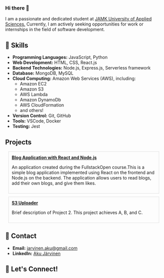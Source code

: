 ### Hi there 👋

I am a passionate and dedicated student at [JAMK University of Applied Sciences.](https://www.jamk.fi/en) Currently, I am actively seeking opportunities for work or internships in the field of software development.

## 🔧 Skills

- **Programming Languages:** JavaScript, Python
- **Web Development:** HTML, CSS, React.js
- **Backend Technologies:** Node.js, Express.js, Serverless framework
- **Database:** MongoDB, MySQL
- **Cloud Computing:** Amazon Web Services (AWS), including:
  - Amazon EC2
  - Amazon S3
  - AWS Lambda
  - Amazon DynamoDb
  - AWS CloudFormation
  - and others!
- **Version Control:** Git, GitHub
- **Tools:** VSCode, Docker
- **Testing:** Jest

## Projects
<div style="border: 1px solid #ddd; padding: 10px; margin: 10px;">
  <strong><a href="https://github.com/Akunen/Blog-fullstack/tree/main">Blog Application with React and Node.js</a></strong>
  <p>An application created during the FullstackOpen course.This is a simple blog application implemented using React on the frontend and Node.js on the backend. The application allows users to read blogs, add their own blogs, and give them likes.</p>
  <p></p>
</div>

<div style="border: 1px solid #ddd; padding: 10px; margin: 10px;">
  <strong><a href="https://github.com/Akunen/aws-s3-uploader/tree/main">S3 Uploader</a></strong>
  <p>Brief description of Project 2. This project achieves A, B, and C.</p>
</div>

## 📧 Contact

- **Email:** jarvinen.aku@gmail.com
- **LinkedIn:** [Aku Järvinen](https://www.linkedin.com/in/aku-j%C3%A4rvinen-23538a1b7/)

## 🤝 Let's Connect!
